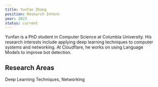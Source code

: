 ```yaml
---
title: Yunfan Zhang
position: Research Intern
year: 2023
status: current
---
```


Yunfan is a PhD student in Computer Science at Columbia University. His research interests include applying deep learning techniques to computer systems and networking. At Cloudflare, he works on using Language Models to improve bot detection.

## Research Areas

Deep Learning Techniques, Networking
